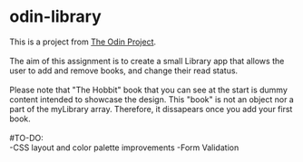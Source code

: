 # odin-library

This is a project from [The Odin Project](https://www.theodinproject.com/lessons/node-path-javascript-library).
<br> 
<br>
The aim of this assignment is to create a small Library app that allows the user to add and remove books, and change their read status.  
<br>
Please note that "The Hobbit" book that you can see at the start is dummy content intended to showcase the design. This "book" is not an object nor a part of the myLibrary array. Therefore, it dissapears once you add your first book.
<br>
<br>
#TO-DO:   
-CSS layout and color palette improvements
-Form Validation